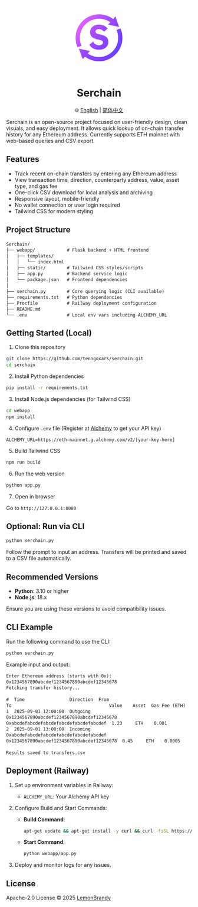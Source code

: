 <p align="center">
  <img src="doc/logo.png" alt="Serchain Logo" width="180"/>
</p>

<h1 align="center">Serchain</h1>

<p align="center">
  🌐 <a href="README.md">English</a> | <a href="README_CN.md">简体中文</a>
</p>

Serchain is an open-source project focused on user-friendly design, clean visuals, and easy deployment. It allows quick lookup of on-chain transfer history for any Ethereum address. Currently supports ETH mainnet with web-based queries and CSV export.

## Features

- Track recent on-chain transfers by entering any Ethereum address
- View transaction time, direction, counterparty address, value, asset type, and gas fee
- One-click CSV download for local analysis and archiving
- Responsive layout, mobile-friendly
- No wallet connection or user login required
- Tailwind CSS for modern styling

## Project Structure

```
Serchain/
├── webapp/            # Flask backend + HTML frontend
│   ├── templates/
│   │   └── index.html
│   ├── static/        # Tailwind CSS styles/scripts
│   ├── app.py         # Backend service logic
│   └── package.json   # Frontend dependencies
│
├── serchain.py        # Core querying logic (CLI available)
├── requirements.txt   # Python dependencies
├── Procfile           # Railway deployment configuration
├── README.md
└── .env               # Local env vars including ALCHEMY_URL
```

## Getting Started (Local)

1. Clone this repository

```bash
git clone https://github.com/tenngoxars/serchain.git
cd serchain
```

2. Install Python dependencies

```bash
pip install -r requirements.txt
```

3. Install Node.js dependencies (for Tailwind CSS)

```bash
cd webapp
npm install
```

4. Configure `.env` file (Register at [Alchemy](https://www.alchemy.com/) to get your API key)

```env
ALCHEMY_URL=https://eth-mainnet.g.alchemy.com/v2/[your-key-here]
```

5. Build Tailwind CSS

```bash
npm run build
```

6. Run the web version

```bash
python app.py
```

7. Open in browser

Go to `http://127.0.0.1:8080`

## Optional: Run via CLI

```bash
python serchain.py
```

Follow the prompt to input an address. Transfers will be printed and saved to a CSV file automatically.

## Recommended Versions

- **Python**: 3.10 or higher
- **Node.js**: 18.x

Ensure you are using these versions to avoid compatibility issues.

## CLI Example

Run the following command to use the CLI:

```bash
python serchain.py
```

Example input and output:

```plaintext
Enter Ethereum address (starts with 0x): 0x1234567890abcdef1234567890abcdef12345678
Fetching transfer history...

#  Time                 Direction  From                                   To                                     Value    Asset  Gas Fee (ETH)
1  2025-09-01 12:00:00  Outgoing  0x1234567890abcdef1234567890abcdef12345678  0xabcdefabcdefabcdefabcdefabcdefabcdef  1.23     ETH    0.001
2  2025-09-01 13:00:00  Incoming  0xabcdefabcdefabcdefabcdefabcdefabcdef  0x1234567890abcdef1234567890abcdef12345678  0.45     ETH    0.0005

Results saved to transfers.csv
```

## Deployment (Railway)

1. Set up environment variables in Railway:
   - `ALCHEMY_URL`: Your Alchemy API key

2. Configure Build and Start Commands:
   - **Build Command**:
     ```bash
     apt-get update && apt-get install -y curl && curl -fsSL https://deb.nodesource.com/setup_18.x | bash - && apt-get install -y nodejs && npm install --prefix webapp && npm run build --prefix webapp
     ```
   - **Start Command**:
     ```bash
     python webapp/app.py
     ```

3. Deploy and monitor logs for any issues.

## License
Apache-2.0 License © 2025 [LemonBrandy](https://github.com/tenngoxars)